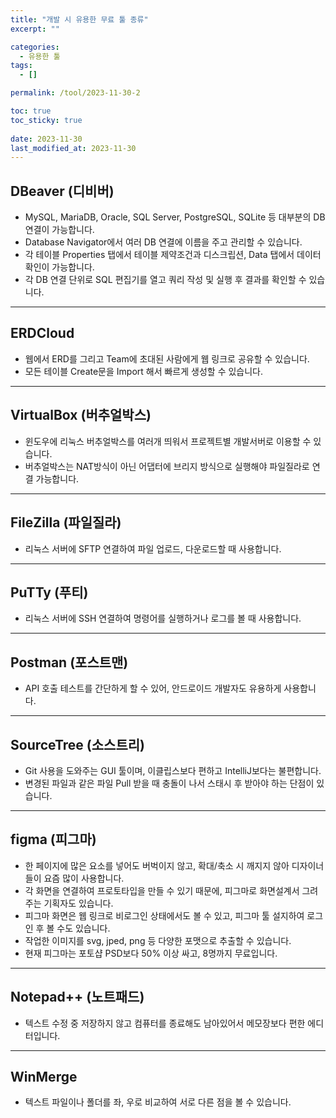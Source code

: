 ```yaml
---
title: "개발 시 유용한 무료 툴 종류"
excerpt: ""

categories:
  - 유용한 툴
tags:
  - []

permalink: /tool/2023-11-30-2

toc: true
toc_sticky: true
 
date: 2023-11-30
last_modified_at: 2023-11-30
---
```


## DBeaver (디비버)
* MySQL, MariaDB, Oracle, SQL Server, PostgreSQL, SQLite 등 대부분의 DB 연결이 가능합니다.
* Database Navigator에서 여러 DB 연결에 이름을 주고 관리할 수 있습니다.
* 각 테이블 Properties 탭에서 테이블 제약조건과 디스크립션, Data 탭에서 데이터 확인이 가능합니다.
* 각 DB 연결 단위로 SQL 편집기를 열고 쿼리 작성 및 실행 후 결과를 확인할 수 있습니다.

---

## ERDCloud
* 웹에서 ERD를 그리고 Team에 초대된 사람에게 웹 링크로 공유할 수 있습니다.
* 모든 테이블 Create문을 Import 해서 빠르게 생성할 수 있습니다.

---

## VirtualBox (버추얼박스)
* 윈도우에 리눅스 버추얼박스를 여러개 띄워서 프로젝트별 개발서버로 이용할 수 있습니다.
* 버추얼박스는 NAT방식이 아닌 어댑터에 브리지 방식으로 실행해야 파일질라로 연결 가능합니다.

---

## FileZilla (파일질라)
* 리눅스 서버에 SFTP 연결하여 파일 업로드, 다운로드할 때 사용합니다.

---

## PuTTy (푸티)
* 리눅스 서버에 SSH 연결하여 명령어를 실행하거나 로그를 볼 때 사용합니다.

---

## Postman (포스트맨)
* API 호출 테스트를 간단하게 할 수 있어, 안드로이드 개발자도 유용하게 사용합니다.

---

## SourceTree (소스트리)
* Git 사용을 도와주는 GUI 툴이며, 이클립스보다 편하고 IntelliJ보다는 불편합니다.
* 변경된 파일과 같은 파일 Pull 받을 때 충돌이 나서 스태시 후 받아야 하는 단점이 있습니다.

---

## figma (피그마)
* 한 페이지에 많은 요소를 넣어도 버벅이지 않고, 확대/축소 시 깨지지 않아 디자이너들이 요즘 많이 사용합니다.
* 각 화면을 연결하여 프로토타입을 만들 수 있기 때문에, 피그마로 화면설계서 그려주는 기획자도 있습니다.
* 피그마 화면은 웹 링크로 비로그인 상태에서도 볼 수 있고, 피그마 툴 설지하여 로그인 후 볼 수도 있습니다.
* 작업한 이미지를 svg, jped, png 등 다양한 포맷으로 추출할 수 있습니다.
* 현재 피그마는 포토샵 PSD보다 50% 이상 싸고, 8명까지 무료입니다.

---

## Notepad++ (노트패드)
* 텍스트 수정 중 저장하지 않고 컴퓨터를 종료해도 남아있어서 메모장보다 편한 에디터입니다.

---

## WinMerge
* 텍스트 파일이나 폴더를 좌, 우로 비교하여 서로 다른 점을 볼 수 있습니다.